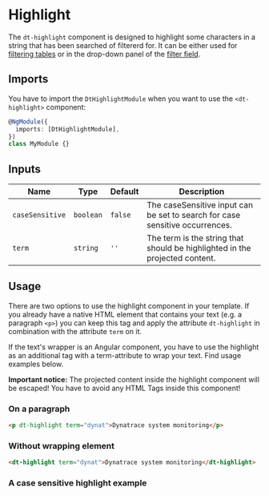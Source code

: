 # Highlight

The `dt-highlight` component is designed to highlight some characters in a
string that has been searched of filtererd for. It can be either used for
[filtering tables](/components/table#filtering) or in the drop-down panel of the
[filter field](/components/filter-field/).

<docs-source-example example="HighlightDefaultExample"></docs-source-example>

## Imports

You have to import the `DtHighlightModule` when you want to use the
`<dt-highlight>` component:

```typescript
@NgModule({
  imports: [DtHighlightModule],
})
class MyModule {}
```

## Inputs

| Name            | Type      | Default | Description                                                                  |
| --------------- | --------- | ------- | ---------------------------------------------------------------------------- |
| `caseSensitive` | `boolean` | `false` | The caseSensitive input can be set to search for case sensitive occurrences. |
| `term`          | `string`  | `''`    | The term is the string that should be highlighted in the projected content.  |

## Usage

There are two options to use the highlight component in your template. If you
already have a native HTML element that contains your text (e.g. a paragraph
`<p>`) you can keep this tag and apply the attribute `dt-highlight` in
combination with the attribute `term` on it.

If the text's wrapper is an Angular component, you have to use the highlight as
an additional tag with a term-attribute to wrap your text. Find usage examples
below.

**Important notice:** The projected content inside the highlight component will
be escaped! You have to avoid any HTML Tags inside this component!

### On a paragraph

```html
<p dt-highlight term="dynat">Dynatrace system monitoring</p>
```

### Without wrapping element

```html
<dt-highlight term="dynat">Dynatrace system monitoring</dt-highlight>
```

### A case sensitive highlight example

<docs-source-example example="HighlightCaseSensitiveExample"></docs-source-example>
